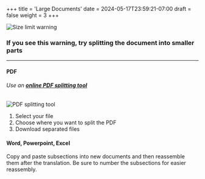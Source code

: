 +++
title = 'Large Documents'
date = 2024-05-17T23:59:21-07:00
draft = false
weight = 3
+++

![Size limit warning](/Translate_Documents/images/size_limit_warning.png)

### If you see this warning, try splitting the document into smaller parts

-------------------------------------------------------
#### PDF

###### Use an [**online PDF splitting tool**](https://smallpdf.com/split-pdf)

![PDF splitting tool](/Translate_Documents/images/split_pdfs_instructions.gif?height=300px)

1. Select your file
2. Choose where you want to split the PDF
3. Download separated files


#### Word, Powerpoint, Excel
Copy and paste subsections into new documents and then reassemble them after the translation. Be sure to number the subsections for easier reassembly.




